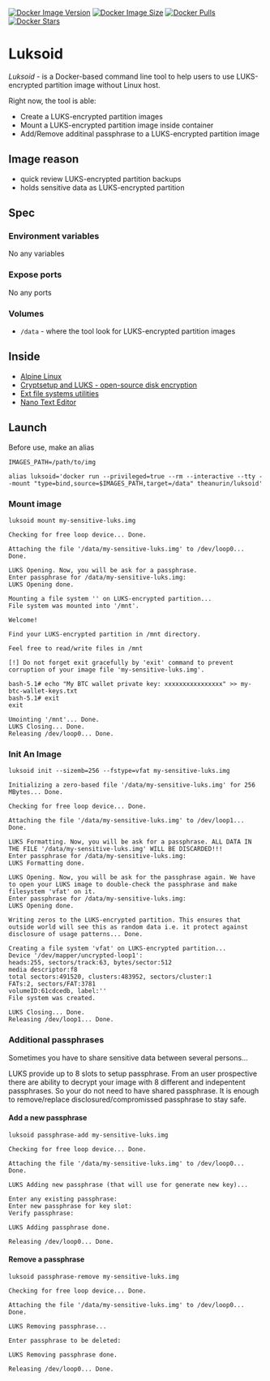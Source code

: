 [![Docker Image Version](https://img.shields.io/docker/v/theanurin/luksoid?sort=date&label=Version)](https://hub.docker.com/r/theanurin/luksoid/tags)
[![Docker Image Size](https://img.shields.io/docker/image-size/theanurin/luksoid?label=Image%20Size)](https://hub.docker.com/r/theanurin/luksoid/tags)
[![Docker Pulls](https://img.shields.io/docker/pulls/theanurin/luksoid?label=Pulls)](https://hub.docker.com/r/theanurin/luksoid)
[![Docker Stars](https://img.shields.io/docker/stars/theanurin/luksoid?label=Docker%20Stars)](https://hub.docker.com/r/theanurin/luksoid)

# Luksoid

*Luksoid* - is a Docker-based command line tool to help users to use LUKS-encrypted partition image without Linux host.

Right now, the tool is able:
* Create a LUKS-encrypted partition images
* Mount a LUKS-encrypted partition image inside container
* Add/Remove additinal passphrase to a LUKS-encrypted partition image

## Image reason

* quick review LUKS-encrypted partition backups
* holds sensitive data as LUKS-encrypted partition

## Spec

### Environment variables

No any variables

### Expose ports

No any ports
 
### Volumes

* `/data` - where the tool look for  LUKS-encrypted partition images


## Inside

* [Alpine Linux](https://www.alpinelinux.org/)
* [Cryptsetup and LUKS - open-source disk encryption](https://gitlab.com/cryptsetup/cryptsetup)
* [Ext file systems utilities](https://en.wikipedia.org/wiki/E2fsprogs)
* [Nano Text Editor](https://www.nano-editor.org/)

## Launch

Before use, make an alias

```shell
IMAGES_PATH=/path/to/img

alias luksoid='docker run --privileged=true --rm --interactive --tty --mount "type=bind,source=$IMAGES_PATH,target=/data" theanurin/luksoid'
```

### Mount image

```shell
luksoid mount my-sensitive-luks.img
```
```
Checking for free loop device... Done.

Attaching the file '/data/my-sensitive-luks.img' to /dev/loop0... Done.

LUKS Opening. Now, you will be ask for a passphrase.
Enter passphrase for /data/my-sensitive-luks.img: 
LUKS Opening done.

Mounting a file system '' on LUKS-encrypted partition...
File system was mounted into '/mnt'.

Welcome!

Find your LUKS-encrypted partition in /mnt directory.

Feel free to read/write files in /mnt

[!] Do not forget exit gracefully by 'exit' command to prevent corruption of your image file 'my-sensitive-luks.img'.

bash-5.1# echo "My BTC wallet private key: xxxxxxxxxxxxxxxx" >> my-btc-wallet-keys.txt
bash-5.1# exit
exit

Umointing '/mnt'... Done.
LUKS Closing... Done.
Releasing /dev/loop0... Done.
```

### Init An Image

```shell
luksoid init --sizemb=256 --fstype=vfat my-sensitive-luks.img
```
```
Initializing a zero-based file '/data/my-sensitive-luks.img' for 256 MBytes... Done.

Checking for free loop device... Done.

Attaching the file '/data/my-sensitive-luks.img' to /dev/loop1... Done.

LUKS Formatting. Now, you will be ask for a passphrase. ALL DATA IN THE FILE '/data/my-sensitive-luks.img' WILL BE DISCARDED!!!
Enter passphrase for /data/my-sensitive-luks.img:
LUKS Formatting done.

LUKS Opening. Now, you will be ask for the passphrase again. We have to open your LUKS image to double-check the passphrase and make filesystem 'vfat' on it.
Enter passphrase for /data/my-sensitive-luks.img:
LUKS Opening done.

Writing zeros to the LUKS-encrypted partition. This ensures that outside world will see this as random data i.e. it protect against disclosure of usage patterns... Done.

Creating a file system 'vfat' on LUKS-encrypted partition...
Device '/dev/mapper/uncrypted-loop1':
heads:255, sectors/track:63, bytes/sector:512
media descriptor:f8
total sectors:491520, clusters:483952, sectors/cluster:1
FATs:2, sectors/FAT:3781
volumeID:61cdcedb, label:''
File system was created.

LUKS Closing... Done.
Releasing /dev/loop1... Done.
```

### Additional passphrases

Sometimes you have to share sensitive data between several persons...

LUKS provide up to 8 slots to setup passphrase. From an user prospective there are ability to decrypt your image with 8 different and indepentent passphrases. So your do not need to have shared passphrase. It is enough to remove/replace disclosured/compromissed passphrase to stay safe.

#### Add a new passphrase

```shell
luksoid passphrase-add my-sensitive-luks.img
```
```
Checking for free loop device... Done.

Attaching the file '/data/my-sensitive-luks.img' to /dev/loop0... Done.

LUKS Adding new passphrase (that will use for generate new key)...

Enter any existing passphrase:
Enter new passphrase for key slot:
Verify passphrase:

LUKS Adding passphrase done.

Releasing /dev/loop0... Done.
```

#### Remove a passphrase

```shell
luksoid passphrase-remove my-sensitive-luks.img
```
```
Checking for free loop device... Done.

Attaching the file '/data/my-sensitive-luks.img' to /dev/loop0... Done.

LUKS Removing passphrase...

Enter passphrase to be deleted:

LUKS Removing passphrase done.

Releasing /dev/loop0... Done.
```